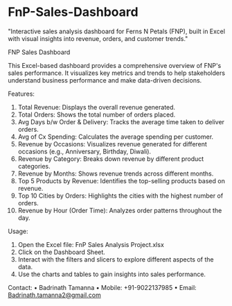 # FnP-Sales-Dashboard
"Interactive sales analysis dashboard for Ferns N Petals (FNP), built in Excel with visual insights into revenue, orders, and customer trends."

FNP Sales Dashboard

This Excel-based dashboard provides a comprehensive overview of FNP's sales performance. It visualizes key metrics and trends to help stakeholders understand business performance and make data-driven decisions.

Features:
1.	Total Revenue: Displays the overall revenue generated.
2.	Total Orders: Shows the total number of orders placed.
3.	Avg Days b/w Order & Delivery: Tracks the average time taken to deliver orders.
4.	Avg of Cx Spending: Calculates the average spending per customer.
5.	Revenue by Occasions: Visualizes revenue generated for different occasions (e.g., Anniversary, Birthday, Diwali).
6.	Revenue by Category: Breaks down revenue by different product categories.
7.	Revenue by Months: Shows revenue trends across different months.
8.	Top 5 Products by Revenue: Identifies the top-selling products based on revenue.
9.	Top 10 Cities by Orders: Highlights the cities with the highest number of orders.
10.	Revenue by Hour (Order Time): Analyzes order patterns throughout the day.

    
Usage:
1.	Open the Excel file: FnP Sales Analysis Project.xlsx
2.	Click on the Dashboard Sheet.
3.	Interact with the filters and slicers to explore different aspects of the data.
4.	Use the charts and tables to gain insights into sales performance.

   
Contact:
•	Badrinath Tamanna
•	Mobile: +91-9022137985
•	Email: Badrinath.tamanna2@gmail.com
